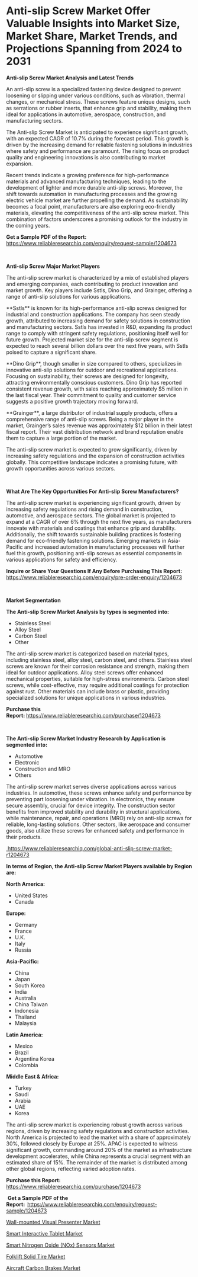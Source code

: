 <p><h1>Anti-slip Screw Market Offer Valuable Insights into Market Size, Market Share, Market Trends, and Projections Spanning from 2024 to 2031</h1></p><p><strong>Anti-slip Screw Market Analysis and Latest Trends</strong></p>
<p><p>An anti-slip screw is a specialized fastening device designed to prevent loosening or slipping under various conditions, such as vibration, thermal changes, or mechanical stress. These screws feature unique designs, such as serrations or rubber inserts, that enhance grip and stability, making them ideal for applications in automotive, aerospace, construction, and manufacturing sectors.</p><p>The Anti-slip Screw Market is anticipated to experience significant growth, with an expected CAGR of 10.7% during the forecast period. This growth is driven by the increasing demand for reliable fastening solutions in industries where safety and performance are paramount. The rising focus on product quality and engineering innovations is also contributing to market expansion. </p><p>Recent trends indicate a growing preference for high-performance materials and advanced manufacturing techniques, leading to the development of lighter and more durable anti-slip screws. Moreover, the shift towards automation in manufacturing processes and the growing electric vehicle market are further propelling the demand. As sustainability becomes a focal point, manufacturers are also exploring eco-friendly materials, elevating the competitiveness of the anti-slip screw market. This combination of factors underscores a promising outlook for the industry in the coming years.</p></p>
<p><strong>Get a Sample PDF of the Report:&nbsp;</strong> <a href="https://www.reliableresearchiq.com/enquiry/request-sample/1204673?utm_campaign=103&utm_medium=2&utm_source=Github&utm_content=ia&utm_term=16102024&utm_id=anti-slip-screw">https://www.reliableresearchiq.com/enquiry/request-sample/1204673</a></p>
<p>&nbsp;</p>
<p><strong>Anti-slip Screw Major Market Players</strong></p>
<p><p>The anti-slip screw market is characterized by a mix of established players and emerging companies, each contributing to product innovation and market growth. Key players include Sstls, Dino Grip, and Grainger, offering a range of anti-slip solutions for various applications.</p><p>**Sstls** is known for its high-performance anti-slip screws designed for industrial and construction applications. The company has seen steady growth, attributed to increasing demand for safety solutions in construction and manufacturing sectors. Sstls has invested in R&D, expanding its product range to comply with stringent safety regulations, positioning itself well for future growth. Projected market size for the anti-slip screw segment is expected to reach several billion dollars over the next five years, with Sstls poised to capture a significant share.</p><p>**Dino Grip**, though smaller in size compared to others, specializes in innovative anti-slip solutions for outdoor and recreational applications. Focusing on sustainability, their screws are designed for longevity, attracting environmentally conscious customers. Dino Grip has reported consistent revenue growth, with sales reaching approximately $5 million in the last fiscal year. Their commitment to quality and customer service suggests a positive growth trajectory moving forward.</p><p>**Grainger**, a large distributor of industrial supply products, offers a comprehensive range of anti-slip screws. Being a major player in the market, Grainger’s sales revenue was approximately $12 billion in their latest fiscal report. Their vast distribution network and brand reputation enable them to capture a large portion of the market. </p><p>The anti-slip screw market is expected to grow significantly, driven by increasing safety regulations and the expansion of construction activities globally. This competitive landscape indicates a promising future, with growth opportunities across various sectors.</p></p>
<p>&nbsp;</p>
<p><strong>What Are The Key Opportunities For Anti-slip Screw Manufacturers?</strong></p>
<p><p>The anti-slip screw market is experiencing significant growth, driven by increasing safety regulations and rising demand in construction, automotive, and aerospace sectors. The global market is projected to expand at a CAGR of over 6% through the next five years, as manufacturers innovate with materials and coatings that enhance grip and durability. Additionally, the shift towards sustainable building practices is fostering demand for eco-friendly fastening solutions. Emerging markets in Asia-Pacific and increased automation in manufacturing processes will further fuel this growth, positioning anti-slip screws as essential components in various applications for safety and efficiency.</p></p>
<p><strong>Inquire or Share Your Questions If Any Before Purchasing This Report:</strong> <a href="https://www.reliableresearchiq.com/enquiry/pre-order-enquiry/1204673?utm_campaign=103&utm_medium=2&utm_source=Github&utm_content=ia&utm_term=16102024&utm_id=anti-slip-screw">https://www.reliableresearchiq.com/enquiry/pre-order-enquiry/1204673</a></p>
<p>&nbsp;</p>
<p><strong>Market Segmentation</strong></p>
<p><strong>The Anti-slip Screw Market Analysis by types is segmented into:</strong></p>
<p><ul><li>Stainless Steel</li><li>Alloy Steel</li><li>Carbon Steel</li><li>Other</li></ul></p>
<p><p>The anti-slip screw market is categorized based on material types, including stainless steel, alloy steel, carbon steel, and others. Stainless steel screws are known for their corrosion resistance and strength, making them ideal for outdoor applications. Alloy steel screws offer enhanced mechanical properties, suitable for high-stress environments. Carbon steel screws, while cost-effective, may require additional coatings for protection against rust. Other materials can include brass or plastic, providing specialized solutions for unique applications in various industries.</p></p>
<p><strong>Purchase this Report:&nbsp;</strong><a href="https://www.reliableresearchiq.com/purchase/1204673?utm_campaign=103&utm_medium=2&utm_source=Github&utm_content=ia&utm_term=16102024&utm_id=anti-slip-screw">https://www.reliableresearchiq.com/purchase/1204673</a></p>
<p>&nbsp;</p>
<p><strong>The Anti-slip Screw Market Industry Research by Application is segmented into:</strong></p>
<p><ul><li>Automotive</li><li>Electronic</li><li>Construction and MRO</li><li>Others</li></ul></p>
<p><p>The anti-slip screw market serves diverse applications across various industries. In automotive, these screws enhance safety and performance by preventing part loosening under vibration. In electronics, they ensure secure assembly, crucial for device integrity. The construction sector benefits from improved stability and durability in structural applications, while maintenance, repair, and operations (MRO) rely on anti-slip screws for reliable, long-lasting solutions. Other sectors, like aerospace and consumer goods, also utilize these screws for enhanced safety and performance in their products.</p></p>
<p><a href="https://www.reliableresearchiq.com/global-anti-slip-screw-market-r1204673?utm_campaign=103&utm_medium=2&utm_source=Github&utm_content=ia&utm_term=16102024&utm_id=anti-slip-screw">&nbsp;https://www.reliableresearchiq.com/global-anti-slip-screw-market-r1204673</a></p>
<p><strong>In terms of Region, the Anti-slip Screw Market Players available by Region are:</strong></p>
<p>
    <p> <strong> North America: </strong>
        <ul>
            <li>United States</li>
            <li>Canada</li>
        </ul>
        </p> 
    <p> <strong> Europe: </strong>
        <ul>
            <li>Germany</li>
            <li>France</li>
            <li>U.K.</li>
            <li>Italy</li>
            <li>Russia</li>
        </ul>
        </p> 
    <p> <strong> Asia-Pacific: </strong>
        <ul>
            <li>China</li>
            <li>Japan</li>
            <li>South Korea</li>
            <li>India</li>
            <li>Australia</li>
            <li>China Taiwan</li>
            <li>Indonesia</li>
            <li>Thailand</li>
            <li>Malaysia</li>
        </ul>
        </p> 
    <p> <strong> Latin America: </strong>
        <ul>
            <li>Mexico</li>
            <li>Brazil</li>
            <li>Argentina Korea</li>
            <li>Colombia</li>
        </ul>
        </p> 
    <p> <strong> Middle East & Africa: </strong>
        <ul>
            <li>Turkey</li>
            <li>Saudi</li>
            <li>Arabia</li>
            <li>UAE</li>
            <li>Korea</li>
        </ul>
    </p>
    </p>
<p><p>The anti-slip screw market is experiencing robust growth across various regions, driven by increasing safety regulations and construction activities. North America is projected to lead the market with a share of approximately 30%, followed closely by Europe at 25%. APAC is expected to witness significant growth, commanding around 20% of the market as infrastructure development accelerates, while China represents a crucial segment with an estimated share of 15%. The remainder of the market is distributed among other global regions, reflecting varied adoption rates.</p></p>
<p><strong>Purchase this Report: </strong><a href="https://www.reliableresearchiq.com/purchase/1204673?utm_campaign=103&utm_medium=2&utm_source=Github&utm_content=ia&utm_term=16102024&utm_id=anti-slip-screw">https://www.reliableresearchiq.com/purchase/1204673</a></p>
<p>&nbsp;<strong>Get a Sample PDF of the Report:&nbsp;&nbsp;</strong><a href="https://www.reliableresearchiq.com/enquiry/request-sample/1204673?utm_campaign=103&utm_medium=2&utm_source=Github&utm_content=ia&utm_term=16102024&utm_id=anti-slip-screw">https://www.reliableresearchiq.com/enquiry/request-sample/1204673</a></p>
<p><strong></strong></p>
<p><p><a href="https://github.com/lourdestd6bs/Market-Research-Report-List-1/blob/main/wall-mounted-visual-presenter-market.md?utm_campaign=103&utm_medium=2&utm_source=Github&utm_content=ia&utm_term=16102024&utm_id=anti-slip-screw">Wall-mounted Visual Presenter Market</a></p><p><a href="https://github.com/tenoreduwagley4rt/Market-Research-Report-List-1/blob/main/smart-interactive-tablet-market.md?utm_campaign=103&utm_medium=2&utm_source=Github&utm_content=ia&utm_term=16102024&utm_id=anti-slip-screw">Smart Interactive Tablet Market</a></p><p><a href="https://www.linkedin.com/pulse/smart-nitrogen-oxide-nox-sensors-market-research-report-hfmte?trk=public_post_embed_feed-article-content&utm_campaign=103&utm_medium=2&utm_source=Github&utm_content=ia&utm_term=16102024&utm_id=anti-slip-screw">Smart Nitrogen Oxide (NOx) Sensors Market</a></p><p><a href="https://www.linkedin.com/pulse/folklift-solid-tire-market-size-share-competitive-landscape-eqaoe?trk=public_post_embed_feed-article-content&utm_campaign=103&utm_medium=2&utm_source=Github&utm_content=ia&utm_term=16102024&utm_id=anti-slip-screw">Folklift Solid Tire Market</a></p><p><a href="https://issuu.com/reportprime-2/docs/aircraft-carbon-brakes-market-size-_cc7307f1ddede2?utm_campaign=103&utm_medium=2&utm_source=Github&utm_content=ia&utm_term=16102024&utm_id=anti-slip-screw">Aircraft Carbon Brakes Market</a></p></p>